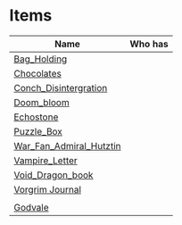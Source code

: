 # Items

| Name                                                            | Who has |
| --------------------------------------------------------------- | ------- |
| [Bag_Holding](../things/Bag_Holding.md)                         |         |
| [Chocolates](../things/Chocolates.md)                           |         |
| [Conch_Disintergration](../things/Conch_Disintergration.md)     |         |
| [Doom_bloom](../things/Doom_bloom.md)                           |         |
| [Echostone](../things/Echostone.md)                             |         |
| [Puzzle_Box](../things/Puzzle_Box.md)                           |         |
| [War_Fan_Admiral_Hutztin](../things/War_Fan_Admiral_Hutztin.md) |         |
| [Vampire_Letter](../things/Vampire_Letter.md)                   |         |
| [Void_Dragon_book](../things/Void_Dragon_book.md)               |         |
| [Vorgrim Journal](../Attachments/Vorgrim_Journal.pdf)           |         |
|                                                                 |         |
|       [Godvale](../things/Godvale.md)                                                          |         |
